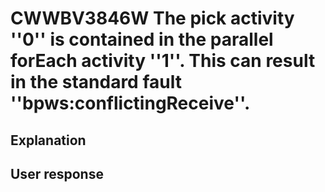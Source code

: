 # CWWBV3846W The pick activity ''0'' is contained in the parallel forEach activity ''1''. This can result in the standard fault ''bpws:conflictingReceive''.

## Explanation

## User response